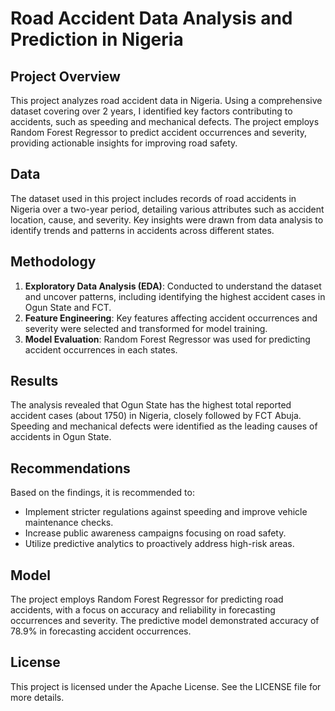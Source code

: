 # Road Accident Data Analysis and Prediction in Nigeria

## Project Overview
This project analyzes road accident data in Nigeria. Using a comprehensive dataset covering over 2 years, I identified key factors contributing to accidents, such as speeding and mechanical defects. The project employs Random Forest Regressor to predict accident occurrences and severity, providing actionable insights for improving road safety.

## Data
The dataset used in this project includes records of road accidents in Nigeria over a two-year period, detailing various attributes such as accident location, cause, and severity. Key insights were drawn from data analysis to identify trends and patterns in accidents across different states.

## Methodology
1. **Exploratory Data Analysis (EDA)**: Conducted to understand the dataset and uncover patterns, including identifying the highest accident cases in Ogun State and FCT.
2. **Feature Engineering**: Key features affecting accident occurrences and severity were selected and transformed for model training.
3. **Model Evaluation**: Random Forest Regressor was used for predicting accident occurrences in each states.

## Results
The analysis revealed that Ogun State has the highest total reported accident cases (about 1750) in Nigeria, closely followed by FCT Abuja. Speeding and mechanical defects were identified as the leading causes of accidents in Ogun State. 

## Recommendations
Based on the findings, it is recommended to:
- Implement stricter regulations against speeding and improve vehicle maintenance checks.
- Increase public awareness campaigns focusing on road safety.
- Utilize predictive analytics to proactively address high-risk areas.

## Model
The project employs Random Forest Regressor for predicting road accidents, with a focus on accuracy and reliability in forecasting occurrences and severity. The predictive model demonstrated accuracy of 78.9% in forecasting accident occurrences.


## License
This project is licensed under the Apache License. See the LICENSE file for more details.
